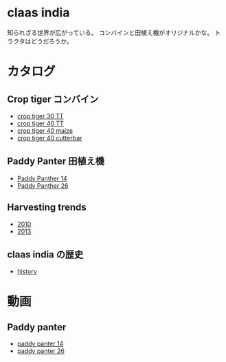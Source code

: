 # claas india

知られざる世界が広がっている。
コンバインと田植え機がオリジナルかな。
トラクタはどうだろうか。

# カタログ

## Crop tiger コンバイン
- [crop tiger 30 TT](./brochure/croptiger_30_tt.pdf)
- [crop tiger 40 TT](./brochure/croptiger_40_tt.pdf)
- [crop tiger 40 maize](./brochure/croptigerm40.pdf)
- [crop tiger 40 cutterbar](./brochure/croptiger_40_c260320.pdf)

## Paddy Panter 田植え機
- [Paddy Panther 14](./brochure/paddypanther14.pdf)
- [Paddy Panther 26](./brochure/paddypanther26.pdf)

## Harvesting trends
- [2010](./brochure/claas_harvestingtrends_issue3_2010.pdf)
- [2013](./brochure/claas_harvestingtrends_2013.pdf)

## claas india の歴史
- [history](./brochure/claas_india_history.pdf)

# 動画

## Paddy panter
- [paddy panter 14](https://www.youtube.com/watch?v=j_vxs3mjb5s)
- [paddy panter 26](https://youtu.be/bs3snp-7x-c?si=tbLd-PMS_DKg6uNx)
